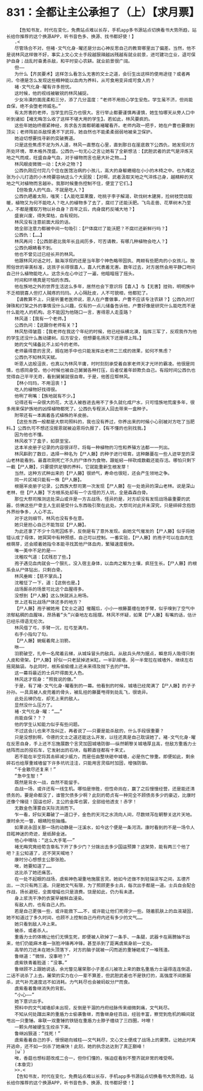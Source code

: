 # 831：全都让主公承担了（上）【求月票】
        【告知书友，时代在变化，免费站点难以长存，手机app多书源站点切换看书大势所趋，站长给你推荐的这个换源APP，听书音色多、换源、找书都好使！】
       .<
       尽管场合不对，但褚·文气化身·曜还是分出心神反思自己的教育哪里出了偏差。当然，他不是说林风这样做不好，事实上文心文士手段越狠辣越凶残越有就业前景，进可建功立业，退可保护自身；战乱时奋勇杀敌，和平时安心农耕。就业前景很广阔。
       但——
       为什么【齐民要术】这样怎么看怎么无害的文士之道，会衍生出这样的使用途径？或者再问，令德是怎么发现这些粮种能以血肉为养料，从可食用变异成可食人的？
       褚·文气化身·曜有许多担忧。
       这时候，他的视线被敏锐的林风捕捉。
       少女冷漠的面庞柔和三分，添了几分温度：“老师不用担心学生安危。学生虽不济，但尚能自保，绝不会堕老师威名。”
       有太厉害的老师，当学生的压力也很大。言行举止都要谨慎再谨慎，她生怕哪天从旁人口中听到诸如【褚无晦怎么收了这样不堪大用的学生】。若如此，林风要疯的。
       这些年她始终绷紧神经，务求各方面都朝着褚曜看齐。老师内政一把手，她在户曹也要做到顶尖；老师阵前杀敌悍勇不下武将，她自然也不能柔柔弱弱地被亲卫保护。
       她迫切想要找寻新的突破赛道。
       只是这些焦虑不足为外人道，林风一直憋在心里，直到那日在崖底救下公西仇，她发现对方所处环境，草木格外茂盛。公西仇一句无心之言让她有了全新想法：【武胆武者的武气是淬炼天地之气而成，旺盛自身气血，对于植物而言也是大补之物……】
       林风眼皮微微一动：【大补之物？】
       公西仇刚应付完几个住在医馆治病的小孩儿，高大的身躯蜷缩在小小的木椅之中。也为难这张为小儿打造的小木椅要容纳这么个大屁股：【对啊，武者汲取天地之气淬炼己身，越精粹的天地之气对植物而言越补。我那时候重伤控制不住，便宜了它们。】
       【但吸食人的气血，不就是吃人？】
       公西仇晒着太阳，嗤笑：【人能吃菜果腹，吃桃子李子解渴，砍伐树木建房，捡树枝焚烧取暖，植物又为何不能吃人？吃人的植物多了去了，腐烂了还能沃肥。飞鸟走兽、花草树木乃至人，不都是攫取万物以补自身？百年之后，肉身腐朽反哺大地？】
       盛衰兴废，得失荣枯，自有规则。
       林风没有注意前面大段的话。
       她全部注意力都被中间一句吸引：【尸体腐烂了能沃肥？不腐烂还新鲜行吗？】
       公西仇：【……】
       林风再问：【公西郎君比我年长且阅历多，可否请教，有哪几种植物会吃人？】
       公西仇眼睛看不到。
       他也不曾见过已经长开的林风。
       他跟林风对话之时，脑海浮现的还是当年那个神色略带固执、两颊有些肥肉的小女孩儿。按照俗世的审美标准，这孩子长得很喜人，喜人代表着无害。数年过去，对方居然会用平静口吻问自己什么植物能吃人。这念头在心中过了一遍，他暗暗摇了摇头。
       时间和环境真是可怕的东西。
       他在族地之外的世界生活这么多年，居然也会下意识将【喜人】与【无害】挂钩，明明族中不乏相貌喜人但打人贼疼的玛玛。人心隔肚皮，人不可貌相，他都犯了。
       【请教算不上，只是听董老医师说，恩人在户曹做事，户曹不应该专注农耕？】公西仇对打弹珠和打架之外的事情没什么兴趣，仅有的一点儿储备告诉他，户曹好像是研究什么能吃而不是什么能吃人的机构。总不能因为他随口一言，害得恩人走歪路？
       林风道：【我有一个老师。】
       公西仇问：【这跟你老师有关？】
       林风愁得皱眉：【我老师在我这个年纪的时候，他已经纵横北漠，指挥三军了，反观我作为他的学生还没什么轰动建树。后方安全，但想要名扬天下还是得上阵。】
       她的文气储备比不上如今的老师。
       老师最得意的言灵，搁在她手中也只能发挥出老师二三成的效果，如何不焦虑？
       公西仇不知林风天赋。
       听恩人这般沮丧，也真以为林风平庸，时时刻刻承受着自家老师天才光环的霸凌。他很是同情，也感同身受。他小时候也被自己舅舅各种打压，后者仗着年龄欺负自己。有段时间公西仇也觉得自己平平无奇，看到舅舅就很自卑。于是，他答应帮林风。
       【林小玛玛，不用沮丧！】
       吃人的植物好找得很。
       他咧了咧嘴：【族地就有不少。】
       记得还有一朵很大的花，大活人被吞进去用不了多久就化成尸水，只可惜族地荒废多年，很多用来保护族地的凶悍植物都死了。公西仇专程派人回去带来一盒种子。
       附带还有一本画着各式植株的羊皮册。
       【这些东西一般都是大祭司照料的，我也没有养过，你养出来的时候小心别被对方吃了当肥料。】公西仇可不想还没报恩就被迫恩将仇报了，【有不懂的也别找我。】
       因为他也不懂。
       林风收下了盒子，如获至宝。
       这本羊皮册子记录的内容很详尽，将每一种植物的习性和养殖方法都一一列出。
       林风斟酌了数日，选择一种名为【尸人藤】的种子进行培育。这种藤蔓在一些人迹罕至的深山老林能看到。最喜欢刚死亡不久的尸体作为食物，跟蚯蚓一样砍成数截还能存活。哪怕只剩下一截【尸人藤】，只要提供足够的养料，它就能重新生根发芽！
       当然，这种方式种出来的【尸人藤】很娇气，寿命也很短，还会产生领地之争。
       同一片区域只能有一株【尸人藤】。
       根据羊皮册子记录，公西族大祭司第一次发现【尸人藤】在一处诡异的深山老林。说是深山老林，但【尸人藤】下方根系处却有一个古怪的万人坑，全是森森白骨。
       那位大祭司推测这处深山或许是一方古战场，怪异的是，对方却没有发现战场最重要的武器，仿佛这些尸骨主人生前是受什么东西吸引聚在此处。大祭司对此并未深究，只是碎碎念抱怨外界纷争多，人心不古。
       对于这则细节，林风也没有多在意。
       她只是担心自己不能驾驭【尸人藤】。
       为此还拿了不少十乌死囚练手，反倒是有了意外发现。由她文气催发的【尸人藤】似乎将她错认成了母体，她冥冥中有种预感，自己可以控制。一番实验，【尸人藤】的孢子可以在血肉生根萌芽，还会顺着她指令本能寻找其他尸体血肉，繁殖速度极快。
       唯一美中不足的是——
       沈稚叹气道：【忒残忍了些。】
       孢子遇见血肉就会一个狠扎，没入宿主身体，以血肉之躯为土壤，疯狂生长。【尸人藤】的根系会从尸体钻出，只剩白骨。
       林风垂眸：【慈不掌兵。】
       沈稚怔了一下，道：【这倒也是。】
       战场厮杀的场景可比这个血腥得多。
       没想到【尸人藤】这么快就派上用场。
       世上还有比战场尸体还多的地方？
       【尸人藤】孢子被她用【文士之道】催醒后，小小一根藤蔓缠在她手臂，似乎嗅到了空气中浓郁粘稠的血腥味，昂扬着“头”兴奋地左右摇摆。林风不怀疑，如果【尸人藤】有嘴的话，估计已经乐得语无伦次。
       林风借了弓，手臂一沉，拉弓至满月。
       右手小指勾了勾。
       【尸人藤】蜿蜒着爬上羽箭。
       咻——
       羽箭破空，扎中一名爬着云梯，从城垛冒头的敌兵。从敌兵头颅为据点，瞬息将人吸得只剩人皮和骨架。【尸人藤】好似一只老鼠掉进米缸。一半趴城墙，另一半耷拉在城墙外，继续左右摇晃脑袋。与此同时，根系偷偷缠上还未来得及抛下去的尸体。
       这一幕将最近的士兵吓得面无人色。
       林风这才现身：“照我说的做。”
       于是，有了褚·文气化身·曜看到的一幕。他看到的时候，城墙已经爬满了【尸人藤】的子子孙孙。一具具被人皮兜着的骨头，被乱扭的藤蔓甩得到处乱飞，很诡异。
       此处云梯仍在，却无上来的敌人。
       显然没什么压力了。
       褚·文气化身·曜：“……”
       尚能自保？？？
       他的学生认知能力似乎有些问题。
       不过这会儿也来不及纠正，再者说了——只要是能杀敌的，什么手段很重要？
       只是没想到啊，令德的文士之道还能这么开发，以往还真是自己耽误她了。褚·文气化身·曜在反思自身，手上还不忘施展数个言灵加固城墙防御——纵然朝黎关城墙厚且高，但敌方重盾力士结阵而出的投石车，它发射出的石块，每颗直径都有十来丈。
       若不能在半空将其击碎减少威力，而是任由整块砸中城墙，必是伤亡惨重。即便如此，剩余碎石也给厚重城墙留下许多坑坑洼洼，只能用言灵临时加固，增强防御。
       “千金散尽还复来！”
       “急中生智！”
       既然是背水一战，自然不能留手。
       血战一场，或许还有一线生机。哪怕是惨胜，但性命尚在，赢了之后慢慢经营，还是能还清债务的。要是命都没了，谁管欠债多少啊？此刻的荀贞有一种完全不顾债务多少的豪迈，比康时还像个赌徒！国运也好，主公的金库也罢，全部给他透支！赤字！
       无数金色薄雾自天际流淌而下。
       乍一看，好似天幕破了一道口子，金色的天河之水流向人间，尽数倾泻在朝黎关这片天地。康时余光一瞥，眼睛险些抽搐。
       如果说永固关那一场的动静是一汪溪水，如今这个便是一条河流。康时看到的不是一场令人目眩神迷的奇迹，是纸醉金迷。
       他心中嘀咕：“这么大手笔——”
       褚无晦究竟给荀含章私下开了多少门？分拨出去多少国运预算？这架势，能有两三个他了吧？主公知道了，还不哭天喊地？
       康时分心想想主公那张脸。
       唉，她要知道了……
       这比杀了她还痛苦。
       在一处不起眼的战场，虞紫神色凝重地施展言灵。她如今还做不到轻描淡写之间，五德齐出，一次只有两三道。只是她文气有限，为了照顾更多士兵，每次出手都是一道。士兵自会配合作战，扬长避短，全面增幅也只是浪费。饶是如此，仍力有未逮。
       身上浆洗干净的衣裳早被鲜血浸染。
       有敌人的，也有自己人的。
       若是自己更强一些，或许能救下……不，或许能让他们死得少一些。随着肌肤上的血液凝固，她不知道过了多久时间，也顾不上控制自己丹府内还有多少的文气……
       她只看到敌人冲上来。
       被杀，或者杀人。
       重盾力士的体魄让他们无惧生死，即便被人砍掉了一条手、一条腿，武器卡在肩膀抽不出来，他们仍能麻木着一张脸冲锋再冲锋。甚至杀到了距离虞紫身前一丈处。
       高举的刀还未在她头顶落下，对方的脑子就被一闪而逝的重锤砸成了一堆残渣。
       鲁继道：“微恒，没事吧？”
       虞紫铁青着脸道：“没事。”
       鲁继顾不上跟她说话，余光瞥见屠荣那小子差点儿被攻上来的数名重盾力士逼得连连倒退，二话不说杀了上去。屠荣的实力在小一辈不算差，但武胆武者也不是铁打的，高强度不间断厮杀，武气补充速度远不如消耗。力气耗尽也会被蚂蚁分尸而食。
       虞紫看着鲁继消失的背影。
       “小心——”
       她下意识出手。
       预料中的文气城墙却未出现，反倒是干涸的丹府经脉传来细微刺痛，文气耗尽。
       不知从何处蹿出来的重盾力士偷袭鲁继，而鲁继身经百战，经验丰富，察觉到危机的瞬间就甩出一只重锤。串联一双重锤的铁链在重盾力士脖子缠绕了三四圈，咔嚓！
       一颗头颅被硬生生绞杀下来。
       鲁继凶狠道：“找死！”
       虞紫看着自己的手，恨恨砸向城柱——文气耗尽，文心文士便成了战场上的累赘。让她此时离开逃命，还不如一剑杀了她痛快！此刻，她的执念达达到了真正巅峰！
       |ω`)
       唉，香菇也想标题改成二合一，但你们懂的，强迫症看到不整齐就非常的难受啊。
       (本章完)
       >>.<
       【告知书友，时代在变化，免费站点难以长存，手机app多书源站点切换看书大势所趋，站长给你推荐的这个换源APP，听书音色多、换源、找书都好使！】